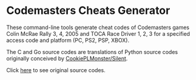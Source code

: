 # Codemasters Cheats Generator

These command-line tools generate cheat codes of Codemasters games Colin McRae Rally 3, 4, 2005 and TOCA Race Driver 1, 2, 3 for a specified access code and platform (PC, PS2, PSP, XBOX).

The C and Go source codes are translations of Python source codes originally conceived by [CookiePLMonster/Silent](https://github.com/CookiePLMonster).

Click [here](https://github.com/CookiePLMonster/CookiePLMonster.github.io/tree/master/assets/brython/generators) to see original source codes.
